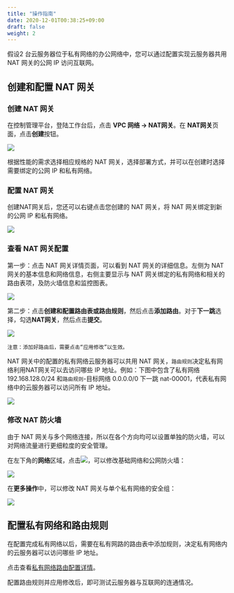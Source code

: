 ```yaml
---
title: "操作指南"
date: 2020-12-01T00:38:25+09:00
draft: false
weight: 2
---
```


假设2 台云服务器位于私有网络的办公网络中，您可以通过配置实现云服务器共用 NAT 网关的公网 IP 访问互联网。

## 创建和配置 NAT 网关

### 创建 NAT 网关

在控制管理平台，登陆工作台后，点击 **VPC 网络 -> NAT网关**。在 **NAT网关**页面，点击**创建**按钮。

![](../../_images/create_natgw.png)

根据性能的需求选择相应规格的 NAT 网关，选择部署方式，并可以在创建时选择需要绑定的公网 IP 和私有网络。

### 配置 NAT 网关

创建NAT网关后，您还可以右键点击您创建的 NAT 网关，将 NAT 网关绑定到新的公网 IP 和私有网络。

![](../../_images/modify_natgw.png)

### 查看 NAT 网关配置

第一步：点击 NAT 网关详情页面，可以看到 NAT 网关的详细信息。左侧为 NAT 网关的基本信息和网络信息，右侧主要显示与 NAT 网关绑定的私有网络和相关的路由表项，及防火墙信息和监控图表。

![](../../_images/details_natgw.png)

第二步：点击**创建和配置路由表或路由规则**，然后点击**添加路由**。对于**下一跳**选择，勾选**NAT网关**，然后点击**提交**。

![](../../_images/add_router_rule.png)

    注意：添加好路由后，需要点击“应用修改”以生效。
NAT 网关中的配置的私有网络云服务器可以共用 NAT 网关，`路由规则`决定私有网络利用NAT网关可以去访问哪些 IP 地址。例如：下图中包含了私有网络 192.168.128.0/24 和`路由规则`-目标网络 0.0.0.0/0 下一跳 nat-00001，代表私有网络中的云服务器可以访问所有 IP 地址。

![](../../_images/details_natgw_rt.png)

### 修改 NAT 防火墙

由于 NAT 网关与多个网络连接，所以在各个方向均可以设置单独的防火墙，可以对网络流量进行更细粒度的安全管理。

在左下角的**网络**区域，点击![](../../_images/icon.png)，可以修改基础网络和公网防火墙：

![](../../_images/modify_natgw_fw1.png)


在**更多操作**中，可以修改 NAT 网关与单个私有网络的安全组：

![](../../_images/modify_natgw_fw2.png)


## 配置私有网络和路由规则

在配置完成私有网络以后，需要在私有网路的路由表中添加规则，决定私有网络内的云服务器可以访问哪些 IP 地址。

点击查看[私有网络路由配置详情](../../../vpc/manual/route_table)。

配置路由规则并应用修改后，即可测试云服务器与互联网的连通情况。

